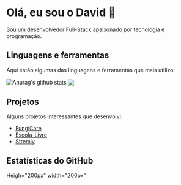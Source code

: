 # Olá, eu sou o David 👋

Sou um desenvolvedor Full-Stack apaixonado por tecnologia e programação.

## Linguagens e ferramentas

Aqui estão algumas das linguagens e ferramentas que mais utilizo:


<div>
 <img align="center" src="https://github-readme-stats.vercel.app/api?username=dreiver1&show_icons=true&theme=vue-dark&hide_border=true" alt="Anurag's github stats" /> <img align="center" src="https://github-readme-stats.vercel.app/api/top-langs/?username=dreiver1&layout=compact&theme=vue-dark&hide_border=true" /> 
</div>


## Projetos

Alguns projetos interessantes que desenvolvi:

- [FungiCare](https://github.com/dreiver1/FungiCare-Client)
- [Escola-Livre](https://github.com/dreiver1/escola_livre)
- [Stremly](https://github.com/dreiver1/streamly)

## Estatísticas do GitHub

Heigh="200px" width="200px"
